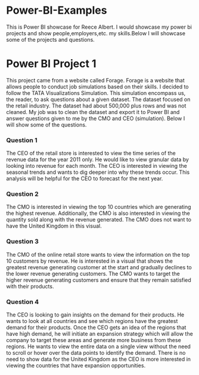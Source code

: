 # Power-BI-Examples
This is Power BI showcase for Reece Albert. I would showcase my power bi projects and show people,employers,etc. my skills.Below I will showcase some of the projects and questions. 
# Power BI Project 1
This project came from a website called Forage. Forage is a website that allows people to conduct job simulations based on their skills. I decided to follow the TATA Visualizations Simulation. This simulation encompass us, the reader, to ask questions about a given dataset. The dataset focused on the retail industry. The  dataset had about 500,000 plus rows and was not cleaned. My job was to clean the dataset and export it to Power BI and answer questions given to me by the CMO and CEO (simulation). Below I will show some of the questions.


### Question 1
The CEO of the retail store is interested to view the time series of the revenue data for the year 2011 only. He would like to view granular data by looking into revenue for each month. The CEO is interested in viewing the seasonal trends and wants to dig deeper into why these trends occur. This analysis will be helpful for the CEO to forecast for the next year.

### Question 2
The CMO is interested in viewing the top 10 countries which are generating the highest revenue. Additionally, the CMO is also interested in viewing the quantity sold along with the revenue generated. The CMO does not want to have the United Kingdom in this visual.

### Question 3
The CMO of the online retail store wants to view the information on the top 10 customers by revenue. He is interested in a visual that shows the greatest revenue generating customer at the start and gradually declines to the lower revenue generating customers. The CMO wants to target the higher revenue generating customers and ensure that they remain satisfied with their products.

### Question 4
The CEO is looking to gain insights on the demand for their products. He wants to look at all countries and see which regions have the greatest demand for their products. Once the CEO gets an idea of the regions that have high demand, he will initiate an expansion strategy which will allow the company to target these areas and generate more business from these regions. He wants to view the entire data on a single view without the need to scroll or hover over the data points to identify the demand. There is no need to show data for the United Kingdom as the CEO is more interested in viewing the countries that have expansion opportunities.
